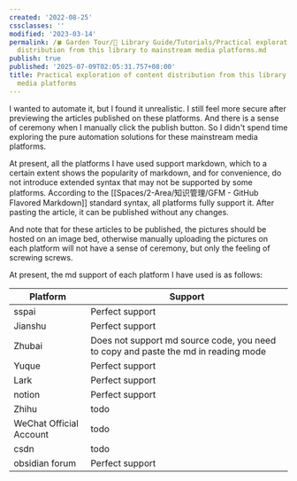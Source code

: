 ```yaml
---
created: '2022-08-25'
cssclasses: ''
modified: '2023-03-14'
permalink: /🍀 Garden Tour/🧰 Library Guide/Tutorials/Practical exploration of content
  distribution from this library to mainstream media platforms.md
publish: true
published: '2025-07-09T02:05:31.757+08:00'
title: Practical exploration of content distribution from this library to mainstream
  media platforms
---
```

I wanted to automate it, but I found it unrealistic. I still feel more secure after previewing the articles published on these platforms. And there is a sense of ceremony when I manually click the publish button. So I didn't spend time exploring the pure automation solutions for these mainstream media platforms.

At present, all the platforms I have used support markdown, which to a certain extent shows the popularity of markdown, and for convenience, do not introduce extended syntax that may not be supported by some platforms. According to the [[Spaces/2-Area/知识管理/GFM - GitHub Flavored Markdown]] standard syntax, all platforms fully support it. After pasting the article, it can be published without any changes.

And note that for these articles to be published, the pictures should be hosted on an image bed, otherwise manually uploading the pictures on each platform will not have a sense of ceremony, but only the feeling of screwing screws.

At present, the md support of each platform I have used is as follows:

| Platform | Support |
| ------------ | ---------------------------------------- |
| sspai | Perfect support |
| Jianshu | Perfect support |
| Zhubai | Does not support md source code, you need to copy and paste the md in reading mode |
| Yuque | Perfect support |
| Lark | Perfect support |
| notion | Perfect support |
| Zhihu | todo |
| WeChat Official Account | todo |
| csdn | todo |
| obsidian forum | Perfect support | 